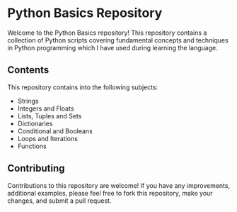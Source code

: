 # Python Basics Repository

Welcome to the Python Basics repository! This repository contains a collection of Python scripts covering fundamental concepts and techniques in Python programming which I have used during learning the language. 

## Contents

This repository contains into the following subjects:

- Strings
- Integers and Floats
- Lists, Tuples and Sets
- Dictionaries
- Conditional and Booleans
- Loops and Iterations
- Functions

## Contributing

Contributions to this repository are welcome! If you have any improvements, additional examples, please feel free to fork this repository, make your changes, and submit a pull request. 
